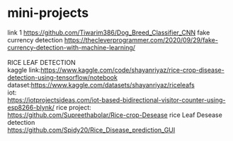 # mini-projects
link 1
https://github.com/Tiwarim386/Dog_Breed_Classifier_CNN
fake currency detection
https://thecleverprogrammer.com/2020/09/29/fake-currency-detection-with-machine-learning/
<br>
<br>
RICE LEAF DETECTION
<br>
kaggle link:https://www.kaggle.com/code/shayanriyaz/rice-crop-disease-detection-using-tensorflow/notebook <br>
dataset:https://www.kaggle.com/datasets/shayanriyaz/riceleafs<br>
iot:<br>
https://iotprojectsideas.com/iot-based-bidirectional-visitor-counter-using-esp8266-blynk/
rice project:<br>
https://github.com/Supreethabolar/Rice-crop-Desease
rice Leaf Desease detection<br>
https://github.com/Spidy20/Rice_Disease_prediction_GUI<br>
